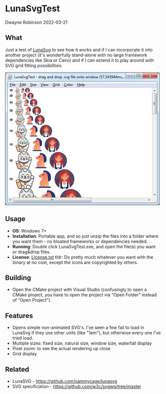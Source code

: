 # LunaSvgTest

Dwayne Robinson 2022-03-21

## What
Just a test of [LunaSvg](https://github.com/sammycage/lunasvg) to see how it works and if I can incorporate it into another project (it's wonderfully stand-alone with no large framework dependencies like Skia or Cairo) and if I can extend it to play around with SVG grid fitting possibilities.

![Image of LunaSvgTest](SvgLunaTestScreenshot.png)

## Usage
- **OS**: Windows 7+
- **Installation**: Portable app, and so just unzip the files into a folder where you want them - no bloated frameworks or dependencies needed.
- **Running**: Double click LunaSvgTest.exe, and open the file(s) you want or drag&drop files.
- **License**: [License.txt](License.txt) tldr: Do pretty much whatever you want with the binary at no cost, except the icons are copyrighted by others.

## Building
- Open the CMake project with Visual Studio (confusingly to open a CMake project, you have to open the project via "Open Folder" instead of "Open Project").

## Features
- Opens simple non-animated SVG's. I've seen a few fail to load in LunaSvg if they use other units (like "1em"), but otherwise every one I've tried load.
- Multiple sizes: fixed size, natural size, window size, waterfall display
- Pixel zoom: to see the actual rendering up close
- Grid display

## Related

- LunaSVG - https://github.com/sammycage/lunasvg
- SVG specification - https://github.com/w3c/svgwg/tree/master

